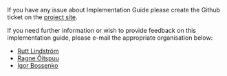 If you have any issue about Implementation Guide please create the Github ticket on the [project site](https://github.com/HL7EE/ig-ee-terminology/issues).

If you need further information or wish to provide feedback on this implementation guide, please e-mail the appropriate organisation below:
- [Rutt Lindström](mailto:rutt.lindstrom@tehik.ee)
- [Ragne Õitspuu](mailto:ragne.oitspuu@tehik.ee)
- [Igor Bossenko](mailto:igor.bossenko@gmail.com)

